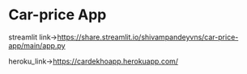 # Car-price App
 streamlit link->https://share.streamlit.io/shivampandeyvns/car-price-app/main/app.py
 
 
 
 heroku_link->https://cardekhoapp.herokuapp.com/
